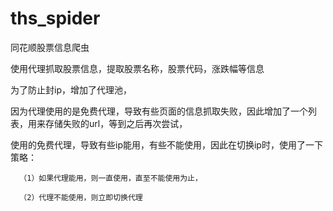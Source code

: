 # ths_spider
同花顺股票信息爬虫

使用代理抓取股票信息，提取股票名称，股票代码，涨跌幅等信息

为了防止封ip，增加了代理池，

因为代理使用的是免费代理，导致有些页面的信息抓取失败，因此增加了一个列表，用来存储失败的url，等到之后再次尝试，

使用的免费代理，导致有些ip能用，有些不能使用，因此在切换ip时，使用了一下策略：
      
      （1）如果代理能用，则一直使用，直至不能使用为止，
      
      （2）代理不能使用，则立即切换代理
